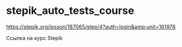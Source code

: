 # stepik_auto_tests_course
https://stepik.org/lesson/187065/step/4?auth=login&amp;unit=161976

Ссылка на курс Stepik
